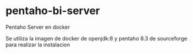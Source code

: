 # pentaho-bi-server
Pentaho Server en docker 

Se utiliza la imagen de docker de openjdk:8 y pentaho 8.3 de sourceforge para realizar la instalacion  
